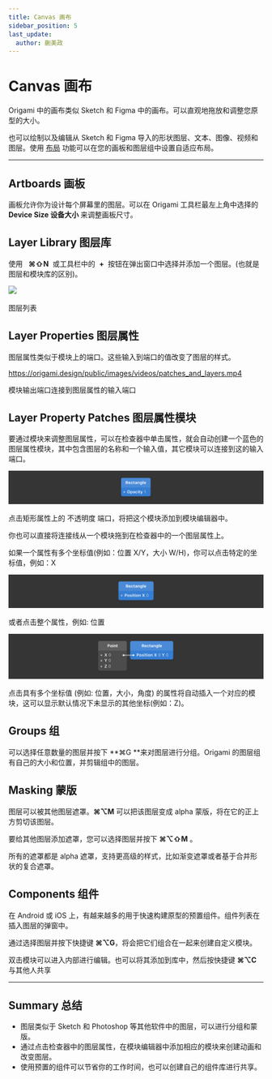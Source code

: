 ```yaml
---
title: Canvas 画布
sidebar_position: 5
last_update:
  author: 蒯美政
---
```


# Canvas 画布

Origami 中的画布类似 Sketch 和 Figma 中的画布。可以直观地拖放和调整您原型的大小。

也可以绘制以及编辑从 Sketch 和 Figma 导入的形状图层、文本、图像、视频和图层。使用 [布局](./Layout.md) 功能可以在您的画板和图层组中设置自适应布局。

---

## Artboards 画板

画板允许你为设计每个屏幕里的图层。可以在 Origami 工具栏最左上角中选择的 **Device Size 设备大小** 来调整画板尺寸。

## Layer Library 图层库

使用 &nbsp; **⌘⇧N** &nbsp;或工具栏中的&nbsp; **+** &nbsp;按钮在弹出窗口中选择并添加一个图层。(也就是图层和模块库的区别)。

![](https://origami.design/public/images/documentation/layer_library.png)

图层列表

## Layer Properties 图层属性

图层属性类似于模块上的端口。这些输入到端口的值改变了图层的样式。

https://origami.design/public/images/videos/patches_and_layers.mp4

模块输出端口连接到图层属性的输入端口

## Layer Property Patches 图层属性模块

要通过模块来调整图层属性，可以在检查器中单击属性，就会自动创建一个蓝色的图层属性模块，其中包含图层的名称和一个输入值，其它模块可以连接到这的输入端口。

![](./../../../static/img/docs/Canvas/canvas-2.png)

点击矩形属性上的 不透明度 端口，将把这个模块添加到模块编辑器中。

你也可以直接将连接线从一个模块拖到在检查器中的一个图层属性上。

如果一个属性有多个坐标值(例如：位置 X/Y，大小 W/H)，你可以点击特定的坐标值，例如：X

![](./../../../static/img/docs/Canvas/canvas-3.png)

或者点击整个属性，例如: 位置

![](./../../../static/img/docs/Canvas/canvas-4.png)

点击具有多个坐标值 (例如: 位置，大小，角度) 的属性将自动插入一个对应的模块，这可以显示默认情况下未显示的其他坐标(例如：Z)。

## Groups 组

可以选择任意数量的图层并按下 **⌘G **来对图层进行分组。Origami 的图层组有自己的大小和位置，并剪辑组中的图层。

## Masking 蒙版

图层可以被其他图层遮罩。**⌘⌥M** 可以把该图层变成 alpha 蒙版，将在它的正上方剪切该图层。

要给其他图层添加遮罩，您可以选择图层并按下 **⌘⌥⇧M** 。

所有的遮罩都是 alpha 遮罩，支持更高级的样式，比如渐变遮罩或者基于合并形状的复合遮罩。

## Components 组件

在 Android 或 iOS 上，有越来越多的用于快速构建原型的预置组件。组件列表在插入图层的弹窗中。

通过选择图层并按下快捷键 **⌘⌥G**，将会把它们组合在一起来创建自定义模块。

双击模块可以进入内部进行编辑。也可以将其添加到库中，然后按快捷键 **⌘⌥C** 与其他人共享

---

## Summary 总结

- 图层类似于 Sketch 和 Photoshop 等其他软件中的图层，可以进行分组和蒙版。
- 通过点击检查器中的图层属性，在模块编辑器中添加相应的模块来创建动画和改变图层。
- 使用预置的组件可以节省你的工作时间，也可以创建自己的组件库进行共享。
